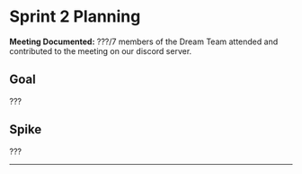 # Sprint 2 Planning

**Meeting Documented:** ???/7 members of the Dream Team attended and contributed to the meeting on our discord server.

## Goal

???

## Spike

???

<hr>
